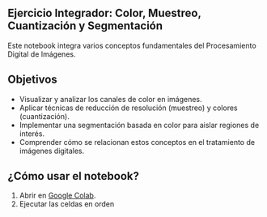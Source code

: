 ## Ejercicio Integrador: Color, Muestreo, Cuantización y Segmentación

Este notebook integra varios conceptos fundamentales del Procesamiento Digital de Imágenes.

## Objetivos

- Visualizar y analizar los canales de color en imágenes.
- Aplicar técnicas de reducción de resolución (muestreo) y colores (cuantización).
- Implementar una segmentación basada en color para aislar regiones de interés.
- Comprender cómo se relacionan estos conceptos en el tratamiento de imágenes digitales.

## ¿Cómo usar el notebook?

1. Abrir en [Google Colab](https://colab.research.google.com/).
2. Ejecutar las celdas en orden




